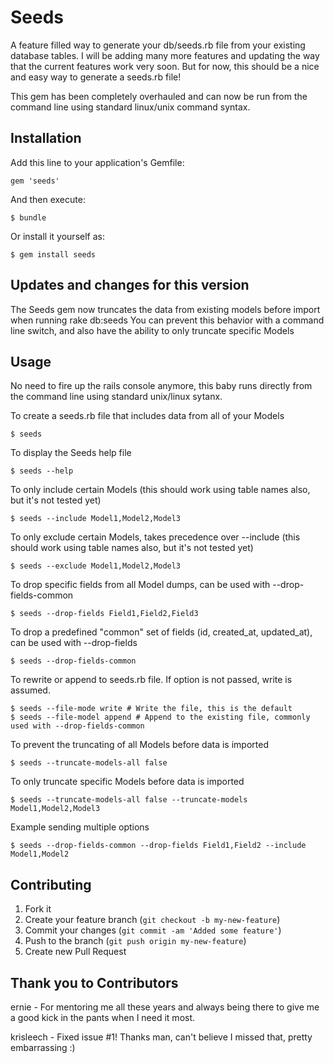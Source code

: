 # Seeds

A feature filled way to generate your db/seeds.rb file from your existing database tables.
I will be adding many more features and updating the way that the current features work very soon.
But for now, this should be a nice and easy way to generate a seeds.rb file!

This gem has been completely overhauled and can now be run from the command line using standard linux/unix command syntax.

## Installation

Add this line to your application's Gemfile:

    gem 'seeds'

And then execute:

    $ bundle

Or install it yourself as:

    $ gem install seeds


## Updates and changes for this version

The Seeds gem now truncates the data from existing models before import when running rake db:seeds
You can prevent this behavior with a command line switch, and also have the ability to only truncate specific Models

## Usage

No need to fire up the rails console anymore, this baby runs directly from the command line using standard unix/linux sytanx.

To create a seeds.rb file that includes data from all of your Models

    $ seeds
    
To display the Seeds help file

    $ seeds --help
    
To only include certain Models (this should work using table names also, but it's not tested yet)

    $ seeds --include Model1,Model2,Model3

To only exclude certain Models, takes precedence over --include (this should work using table names also, but it's not tested yet)

    $ seeds --exclude Model1,Model2,Model3
    
To drop specific fields from all Model dumps, can be used with --drop-fields-common

    $ seeds --drop-fields Field1,Field2,Field3
    
To drop a predefined "common" set of fields (id, created_at, updated_at), can be used with --drop-fields

    $ seeds --drop-fields-common
    
To rewrite or append to seeds.rb file.  If option is not passed, write is assumed.

    $ seeds --file-mode write # Write the file, this is the default
    $ seeds --file-model append # Append to the existing file, commonly used with --drop-fields-common
    
To prevent the truncating of all Models before data is imported
    
    $ seeds --truncate-models-all false
    
To only truncate specific Models before data is imported

    $ seeds --truncate-models-all false --truncate-models Model1,Model2,Model3
    
Example sending multiple options

    $ seeds --drop-fields-common --drop-fields Field1,Field2 --include Model1,Model2
    
## Contributing

1. Fork it
2. Create your feature branch (`git checkout -b my-new-feature`)
3. Commit your changes (`git commit -am 'Added some feature'`)
4. Push to the branch (`git push origin my-new-feature`)
5. Create new Pull Request

## Thank you to Contributors

ernie - For mentoring me all these years and always being there to give me a good kick in the pants when I need it most.

krisleech - Fixed issue #1! Thanks man, can't believe I missed that, pretty embarrassing :)
